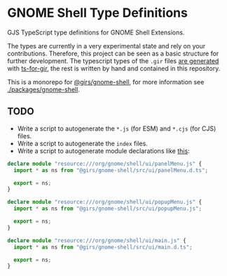 
# GNOME Shell Type Definitions

GJS TypeScript type definitions for GNOME Shell Extensions.

The types are currently in a very experimental state and rely on your contributions. Therefore, this project can be seen as a basic structure for further development. The typescript types of the `.gir` files [are generated](https://www.npmjs.com/package/@girs/gjs) with [ts-for-gir](https://github.com/gjsify/ts-for-gir), the rest is written by hand and contained in this repository.

This is a monorepo for [@girs/gnome-shell](https://www.npmjs.com/package/@girs/gnome-shell), for more information see [./packages/gnome-shell](packages/gnome-shell/README.md).

## TODO

* Write a script to autogenerate the `*.js` (for ESM) and `*.cjs` (for CJS) files.
* Write a script to autogenerate the `index` files.
* Write a script to autogenerate module declarations like [this](https://github.com/gjsify/gnome-shell/issues/5#issuecomment-1783839225):

```ts
declare module "resource:///org/gnome/shell/ui/panelMenu.js" {
  import * as ns from "@girs/gnome-shell/src/ui/panelMenu.d.ts";

  export = ns;
}

declare module "resource:///org/gnome/shell/ui/popupMenu.js" {
  import * as ns from "@girs/gnome-shell/src/ui/popupMenu.js";

  export = ns;
}

declare module "resource:///org/gnome/shell/ui/main.js" {
  import * as ns from "@girs/gnome-shell/src/ui/main.d.ts";

  export = ns;
}
```
